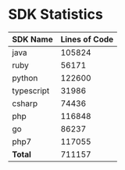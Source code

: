 # SDK Statistics

| SDK Name | Lines of Code |
| -------- | ------------- |
| java | 105824 |
| ruby | 56171 |
| python | 122600 |
| typescript | 31986 |
| csharp | 74436 |
| php | 116848 |
| go | 86237 |
| php7 | 117055 |
| **Total** | 711157 |

